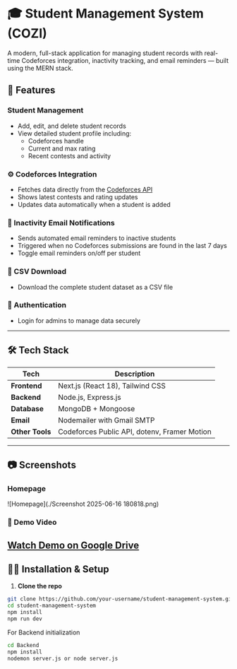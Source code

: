 # 🎓 Student Management System (COZI)

A modern, full-stack application for managing student records with real-time Codeforces integration, inactivity tracking, and email reminders — built using the MERN stack.

## 📌 Features

###  Student Management
- Add, edit, and delete student records
- View detailed student profile including:
  - Codeforces handle
  - Current and max rating
  - Recent contests and activity

### ⚙️ Codeforces Integration
- Fetches data directly from the [Codeforces API](https://codeforces.com/api/)
- Shows latest contests and rating updates
- Updates data automatically when a student is added

### 📧 Inactivity Email Notifications
- Sends automated email reminders to inactive students
- Triggered when no Codeforces submissions are found in the last 7 days
- Toggle email reminders on/off per student

### 📂 CSV Download
- Download the complete student dataset as a CSV file

### 🔐 Authentication 
- Login for admins to manage data securely

---

## 🛠️ Tech Stack

| Tech | Description |
|------|-------------|
| **Frontend** | Next.js (React 18), Tailwind CSS |
| **Backend** | Node.js, Express.js |
| **Database** | MongoDB + Mongoose |
| **Email** | Nodemailer with Gmail SMTP |
| **Other Tools** | Codeforces Public API, dotenv, Framer Motion |

---

## 📷 Screenshots

### Homepage
![Homepage](./Screenshot 2025-06-16 180818.png)

### 🔗 Demo Video

[Watch Demo on Google Drive](https://drive.google.com/file/d/1lXPL-d4eVjnBplSMPz_VNweTDuj70a1X/view?usp=sharing)
---

## 🧑‍💻 Installation & Setup

1. **Clone the repo**
```bash
git clone https://github.com/your-username/student-management-system.git
cd student-management-system
npm install 
npm run dev
```
For Backend initialization
```bash
cd Backend
npm install
nodemon server.js or node server.js
```


